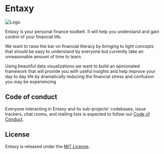 
# Entaxy

![Logo](https://github.com/entaxy-project/entaxy/blob/develop/docs/marketing1.png?raw=true)

Entaxy is your personal finance toolbelt.
It will help you understand and gain control of your financial life.

We want to raise the bar on financial literacy by bringing to light concepts that should be easy to understand by everyone but currently take an unreasonable amount of time to learn.

Using beautiful data visualizations we want to build an opinionated framework that will provide you with useful insights and help improve your day to day life by dramatically reducing the financial stress and confusion you may be experiencing


## Code of conduct

Everyone interacting in Entaxy and its sub-projects' codebases, issue trackers, chat rooms, and mailing lists is expected to follow our [Code of Conduct](https://github.com/entaxy-project/entaxy/blob/master/CODE_OF_CONDUCT.md).


## License

Entaxy is released under the [MIT License](https://opensource.org/licenses/MIT).
